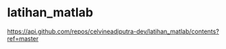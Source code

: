 # latihan_matlab
https://api.github.com/repos/celvineadiputra-dev/latihan_matlab/contents?ref=master
